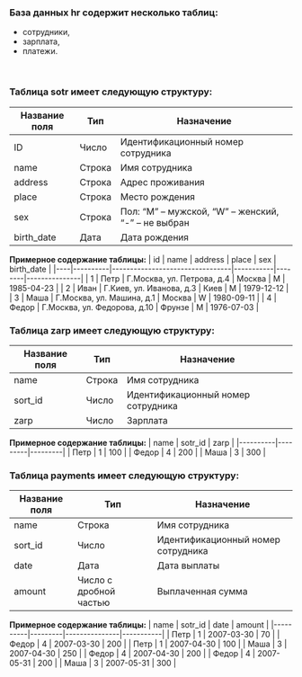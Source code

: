 ### База данных hr содержит несколько таблиц: 
- сотрудники, 
- зарплата,
- платежи.
<br>

### Таблица sotr имеет следующую структуру:
| Название поля | Тип    | Назначение                                          |
|---------------|--------|-----------------------------------------------------|
| ID            | Число  | Идентификационный номер сотрудника                  |
| name          | Строка | Имя сотрудника                                      |
| address       | Строка | Адрес проживания                                    |
| place         | Строка | Место рождения                                      |
| sex           | Строка | Пол: “M” – мужской, “W” – женский, “-” – не выбран  |
| birth_date    | Дата   | Дата рождения                                       |

**Примерное содержание таблицы:**
| id | name     | address                         | place     | sex    | birth_date    |
|----|----------|---------------------------------|-----------|--------|---------------|
| 1  | Петр     | Г.Москва, ул. Петрова, д.4      | Москва    | M      | 1985-04-23    |
| 2  | Иван     | Г.Киев, ул. Иванова, д.3        | Киев      | M      | 1979-12-12    |
| 3  | Маша     | Г.Москва, ул. Машина, д.1       | Москва    | W      | 1980-09-11    |
| 4  | Федор    | Г.Москва, ул. Федорова, д.10    | Фрунзе    | M      | 1976-07-03    |
<br>

### Таблица zarp имеет следующую структуру:
| Название поля | Тип    | Назначение                         |
|---------------|--------|------------------------------------|
| name          | Строка | Имя сотрудника                     |
| sort_id       | Число  | Идентификационный номер сотрудника |
| zarp          | Число  | Зарплата                           |

**Примерное содержание таблицы:**
| name     | sotr_id | zarp    |
|----------|---------|---------|
| Петр     |    1    | 100     |
| Федор    |    4    | 200     |
| Маша     |    3    | 300     |
<br>

### Таблица payments имеет следующую структуру:
| Название поля    | Тип                         | Назначение                         |
|------------------|-----------------------------|------------------------------------|
| name             | Строка                      | Имя сотрудника                     |
| sort_id          | Число                       | Идентификационный номер сотрудника |
| date             | Дата                        | Дата выплаты                       |
| amount           | Число с   дробной частью    | Выплаченная сумма                  |

**Примерное содержание таблицы:**
| name     | sotr_id | date          | amount    |
|----------|---------|---------------|-----------|
| Петр     |    1    | 2007-03-30    | 70        |
| Федор    |    4    | 2007-03-30    | 200       |
| Петр     |    1    | 2007-04-30    | 100       |
| Маша     |    3    | 2007-04-30    | 250       |
| Федор    |    4    | 2007-04-30    | 200       |
| Федор    |    4    | 2007-05-31    | 200       |
| Маша     |    3    | 2007-05-31    | 300       |